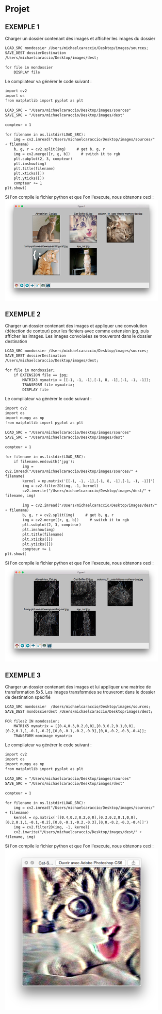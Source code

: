 # Projet
## EXEMPLE 1
Charger un dossier contenant des images et afficher les images du dossier
```
LOAD_SRC mondossier /Users/michaelcaraccio/Desktop/images/sources;
SAVE_DEST dossierDestination /Users/michaelcaraccio/Desktop/images/dest;

for file in mondossier
	DISPLAY file
```

Le compilateur va générer le code suivant :
```
import cv2
import os
from matplotlib import pyplot as plt

LOAD_SRC = "/Users/michaelcaraccio/Desktop/images/sources"
SAVE_SRC = "/Users/michaelcaraccio/Desktop/images/dest"

compteur = 1

for filename in os.listdir(LOAD_SRC):
	img = cv2.imread("/Users/michaelcaraccio/Desktop/images/sources/" + filename)
	b, g, r = cv2.split(img)     # get b, g, r
	img = cv2.merge([r, g, b])     # switch it to rgb
	plt.subplot(2, 3, compteur)
	plt.imshow(img)
	plt.title(filename)
	plt.xticks([])
	plt.yticks([])
	compteur += 1
plt.show()
```

Si l'on compile le fichier python et que l'on l'execute, nous obtenons ceci :
![image result 1](https://raw.githubusercontent.com/MichaelCaraccio/CompilerForPythonOpenCV/master/images/compilation_result_1.png)


## EXEMPLE 2
Charger un dossier contenant des images et appliquer une convolution (détection de contour) pour les fichiers avec comme extension jpg, puis afficher les images. Les images convoluées se trouveront dans le dossier destination
```
LOAD_SRC mondossier /Users/michaelcaraccio/Desktop/images/sources;
SAVE_DEST dossierDestination /Users/michaelcaraccio/Desktop/images/dest;

for file in mondossier;
    if EXTENSION file == jpg;
		MATRIX3 mymatrix = [[-1, -1, -1],[-1, 8, -1],[-1, -1, -1]];
		TRANSFORM file mymatrix;
		DISPLAY file
```

Le compilateur va générer le code suivant :
```
import cv2
import os
import numpy as np
from matplotlib import pyplot as plt

LOAD_SRC = "/Users/michaelcaraccio/Desktop/images/sources"
SAVE_SRC = "/Users/michaelcaraccio/Desktop/images/dest"

compteur = 1

for filename in os.listdir(LOAD_SRC):
	if filename.endswith('jpg'):
		img = cv2.imread("/Users/michaelcaraccio/Desktop/images/sources/" + filename)
		kernel = np.matrix('[[-1, -1, -1],[-1, 8, -1],[-1, -1, -1]]')
		img = cv2.filter2D(img, -1, kernel)
		cv2.imwrite("/Users/michaelcaraccio/Desktop/images/dest/" + filename, img)

		img = cv2.imread("/Users/michaelcaraccio/Desktop/images/dest/" + filename)
		b, g, r = cv2.split(img)     # get b, g, r
		img = cv2.merge([r, g, b])     # switch it to rgb
		plt.subplot(2, 3, compteur)
		plt.imshow(img)
		plt.title(filename)
		plt.xticks([])
		plt.yticks([])
		compteur += 1
plt.show()
```

Si l'on compile le fichier python et que l'on l'execute, nous obtenons ceci :
![image result 2](https://raw.githubusercontent.com/MichaelCaraccio/CompilerForPythonOpenCV/master/images/compilation_result_2.png)


## EXEMPLE 3
Charger un dossier contenant des images et lui appliquer une matrice de transformation 5x5. Les images transformées se trouveront dans le dossier de destination spécifié
```
LOAD_SRC mondossier  /Users/michaelcaraccio/Desktop/images/sources;
SAVE_DEST mondossierdest /Users/michaelcaraccio/Desktop/images/dest;

FOR files2 IN mondossier;
    MATRIX5 mymatrix = [[0.4,0.3,0.2,0,0],[0.3,0.2,0.1,0,0],[0.2,0.1,1,-0.1,-0.2],[0,0,-0.1,-0.2,-0.3],[0,0,-0.2,-0.3,-0.4]];
    TRANSFORM monimage mymatrix
```
Le compilateur va générer le code suivant :
```
import cv2
import os
import numpy as np
from matplotlib import pyplot as plt

LOAD_SRC = "/Users/michaelcaraccio/Desktop/images/sources"
SAVE_SRC = "/Users/michaelcaraccio/Desktop/images/dest"

compteur = 1

for filename in os.listdir(LOAD_SRC):
	img = cv2.imread("/Users/michaelcaraccio/Desktop/images/sources/" + filename)
	kernel = np.matrix('[[0.4,0.3,0.2,0,0],[0.3,0.2,0.1,0,0],[0.2,0.1,1,-0.1,-0.2],[0,0,-0.1,-0.2,-0.3],[0,0,-0.2,-0.3,-0.4]]')
	img = cv2.filter2D(img, -1, kernel)
	cv2.imwrite("/Users/michaelcaraccio/Desktop/images/dest/" + filename, img)
```

Si l'on compile le fichier python et que l'on l'execute, nous obtenons ceci :
![image result 3](https://raw.githubusercontent.com/MichaelCaraccio/CompilerForPythonOpenCV/master/images/compilation_result_3.png)



